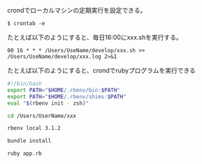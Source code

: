 crondでローカルマシンの定期実行を設定できる。

```shell
$ crontab -e
```

たとえば以下のようにすると、毎日16:00にxxx.shを実行する。

```shell
00 16 * * * /Users/UseName/develop/xxx.sh >> /Users/UseName/develop/xxx.log 2>&1
```

たとえば以下のようにすると、crondでrubyプログラムを実行できる

```bash
#!/bin/bash
export PATH="$HOME/.rbenv/bin:$PATH"
export PATH="$HOME/.rbenv/shims:$PATH"
eval "$(rbenv init - zsh)"

cd /Users/UserName/xxx

rbenv local 3.1.2

bundle install

ruby app.rb
```
